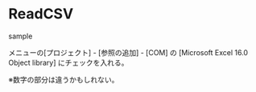 # ReadCSV
sample

メニューの[プロジェクト] - [参照の追加] - [COM] の
[Microsoft Excel 16.0 Object library]
にチェックを入れる。

※数字の部分は違うかもしれない。
